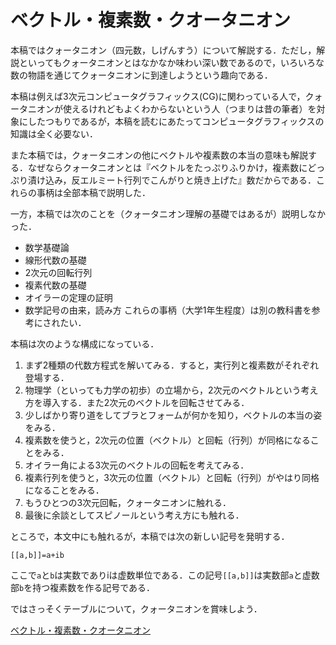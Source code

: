 # ベクトル・複素数・クオータニオン

本稿ではクォータニオン（四元数，しげんすう）について解説する．ただし，解説といってもクォータニオンとはなかなか味わい深い数であるので，いろいろな数の物語を通じてクォータニオンに到達しようという趣向である．

本稿は例えば3次元コンピュータグラフィックス(CG)に関わっている人で，クォータニオンが使えるけれどもよくわからないという人（つまりは昔の筆者）を対象にしたつもりであるが，本稿を読むにあたってコンピュータグラフィックスの知識は全く必要ない．

また本稿では，クォータニオンの他にベクトルや複素数の本当の意味も解説する．なぜならクォータニオンとは『ベクトルをたっぷりふりかけ，複素数にどっぷり漬け込み，反エルミート行列でこんがりと焼き上げた』数だからである．これらの事柄は全部本稿で説明した．

一方，本稿では次のことを（クォータニオン理解の基礎ではあるが）説明しなかった．
* 数学基礎論
* 線形代数の基礎
* 2次元の回転行列
* 複素代数の基礎
* オイラーの定理の証明
* 数学記号の由来，読み方
これらの事柄（大学1年生程度）は別の教科書を参考にされたい．

本稿は次のような構成になっている．
1. まず2種類の代数方程式を解いてみる．すると，実行列と複素数がそれぞれ登場する．
1. 物理学（といっても力学の初歩）の立場から，2次元のベクトルという考え方を導入する．また2次元のベクトルを回転させてみる．
1. 少しばかり寄り道をしてブラとフォームが何かを知り，ベクトルの本当の姿をみる．
1. 複素数を使うと，2次元の位置（ベクトル）と回転（行列）が同格になることをみる．
1. オイラー角による3次元のベクトルの回転を考えてみる．
1. 複素行列を使うと，3次元の位置（ベクトル）と回転（行列）がやはり同格になることをみる．
1. もうひとつの3次元回転，クォータニオンに触れる．
1. 最後に余談としてスピノールという考え方にも触れる．

ところで，本文中にも触れるが，本稿では次の新しい記号を発明する．

```
[[a,b]]=a+ib
```

ここで`a`と`b`は実数でありiは虚数単位である．この記号``[[a,b]]``は実数部`a`と虚数部`b`を持つ複素数を作る記号である．

ではさっそくテーブルについて，クォータニオンを賞味しよう．

[ベクトル・複素数・クオータニオン](https://github.com/kanaya/vector-complex-quaternion/blob/main/kanaya-handai-quaternion.pdf)